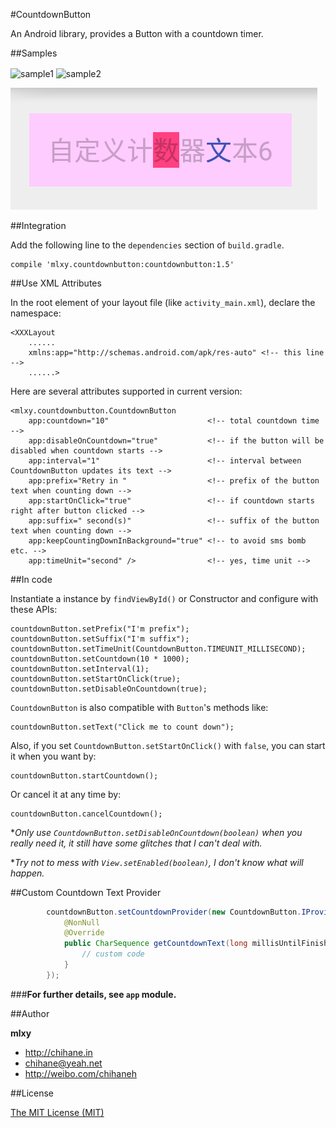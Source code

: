 #CountdownButton

An Android library, provides a Button with a countdown timer.

##Samples

<img src="http://raw.github.com/mlxy/CountdownButton/master/sample/sample1.jpg" width = "480" height = "854" alt="sample1" align=center />

<img src="http://raw.github.com/mlxy/CountdownButton/master/sample/sample2.jpg" width = "480" height = "854" alt="sample2" align=center />

![device-2016-06-05-135126.png](/sample/device-2016-06-05-135126.png)

##Integration

Add the following line to the `dependencies` section of `build.gradle`.

    compile 'mlxy.countdownbutton:countdownbutton:1.5'
    
##Use XML Attributes

In the root element of your layout file (like `activity_main.xml`), declare the namespace:

    <XXXLayout
        ......
        xmlns:app="http://schemas.android.com/apk/res-auto" <!-- this line -->
        ......>
        
Here are several attributes supported in current version:

    <mlxy.countdownbutton.CountdownButton
        app:countdown="10"              		<!-- total countdown time -->
        app:disableOnCountdown="true"   		<!-- if the button will be disabled when countdown starts -->
        app:interval="1"                		<!-- interval between CountdownButton updates its text -->
        app:prefix="Retry in "          		<!-- prefix of the button text when counting down -->
        app:startOnClick="true"         		<!-- if countdown starts right after button clicked -->
        app:suffix=" second(s)"         		<!-- suffix of the button text when counting down -->
		app:keepCountingDownInBackground="true" <!-- to avoid sms bomb etc. -->
        app:timeUnit="second" />        		<!-- yes, time unit -->
        
##In code

Instantiate a instance by `findViewById()` or Constructor and configure with these APIs:

    countdownButton.setPrefix("I'm prefix");
    countdownButton.setSuffix("I'm suffix");
    countdownButton.setTimeUnit(CountdownButton.TIMEUNIT_MILLISECOND);
    countdownButton.setCountdown(10 * 1000);
    countdownButton.setInterval(1);
    countdownButton.setStartOnClick(true);
    countdownButton.setDisableOnCountdown(true);

`CountdownButton` is also compatible with `Button`'s methods like:

    countdownButton.setText("Click me to count down");

Also, if you set `CountdownButton.setStartOnClick()` with `false`, you can start it when you want by:

    countdownButton.startCountdown();
    
Or cancel it at any time by:

    countdownButton.cancelCountdown();
    
**Only use `CountdownButton.setDisableOnCountdown(boolean)` when you really need it, it still have some glitches that I can't deal with.*

**Try not to mess with `View.setEnabled(boolean)`, I don't know what will happen.*

##Custom Countdown Text Provider

```java
        countdownButton.setCountdownProvider(new CountdownButton.IProvider() {
            @NonNull
            @Override
            public CharSequence getCountdownText(long millisUntilFinished, int timeUnit) {
                // custom code
            }
        });
```

###**For further details, see `app` module.**

##Author

**mlxy**

- <http://chihane.in>
- <chihane@yeah.net>
- <http://weibo.com/chihaneh>

##License

[The MIT License (MIT)](http://chihane.in/license/)